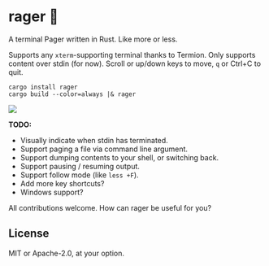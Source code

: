 # rager 🎉

A terminal Pager written in Rust. Like more or less.

Supports any `xterm`-supporting terminal thanks to Termion. Only supports content over stdin (for now). Scroll or up/down keys to move, `q` or Ctrl+C to quit.

```
cargo install rager
cargo build --color=always |& rager
```

![](https://user-images.githubusercontent.com/80639/39799598-cea19382-5332-11e8-9c94-367ec317123f.png)

**TODO:**

* Visually indicate when stdin has terminated.
* Support paging a file via command line argument.
* Support dumping contents to your shell, or switching back.
* Support pausing / resuming output.
* Support follow mode (like `less +F`).
* Add more key shortcuts?
* Windows support?

All contributions welcome. How can rager be useful for you?

## License

MIT or Apache-2.0, at your option.
